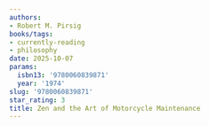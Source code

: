 ```yaml
---
authors:
- Robert M. Pirsig
books/tags:
- currently-reading
- philosophy
date: 2025-10-07
params:
  isbn13: '9780060839871'
  year: '1974'
slug: '9780060839871'
star_rating: 3
title: Zen and the Art of Motorcycle Maintenance
---
```



<!--more-->